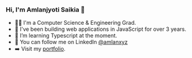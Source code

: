 ### Hi, I'm Amlanjyoti Saikia 👋

- 👨‍💻 I'm a Computer Science & Engineering Grad.
- 🚀 I've been building web applications in JavaScript for over 3 years.
- 📘 I’m learning Typescript at the moment.
- 📍 You can follow me on LinkedIn [@amlanxyz](https://www.linkedin.com/in/amlanxyz/)
- ➡️ Visit my [portfolio](https://amlansaikia-portfolio.vercel.app). 


